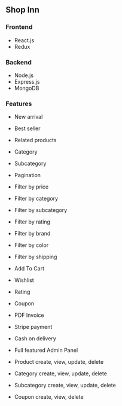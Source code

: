 ## Shop Inn

### Frontend

- React.js
- Redux

### Backend

- Node.js
- Express.js
- MongoDB

### Features

- New arrival
- Best seller
- Related products
- Category
- Subcategory
- Pagination
- Filter by price
- Filter by category
- Filter by subcategory
- Filter by rating
- Filter by brand
- Filter by color
- Filter by shipping
- Add To Cart
- Wishlist
- Rating
- Coupon
- PDF Invoice

- Stripe payment
- Cash on delivery

- Full featured Admin Panel
- Product create, view, update, delete
- Category create, view, update, delete
- Subcategory create, view, update, delete
- Coupon create, view, delete
